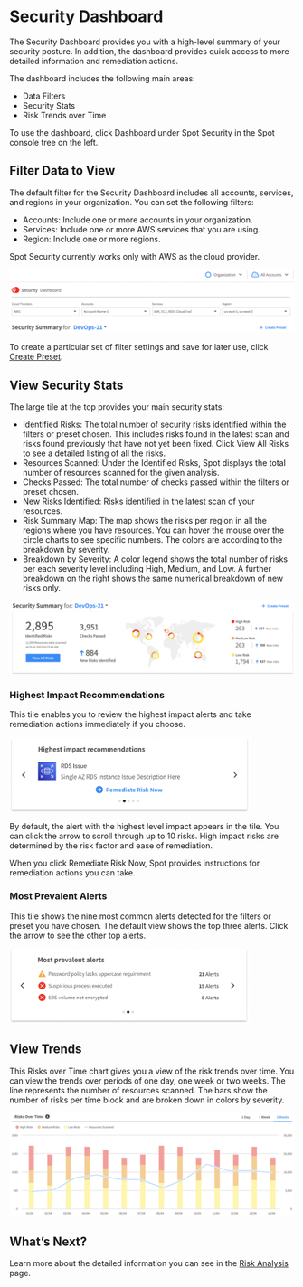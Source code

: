 <meta name="robots" content="noindex">

# Security Dashboard

The Security Dashboard provides you with a high-level summary of your security posture. In addition, the dashboard provides quick access to more detailed information and remediation actions.

The dashboard includes the following main areas:

- Data Filters
- Security Stats
- Risk Trends over Time

To use the dashboard, click Dashboard under Spot Security in the Spot console tree on the left.

## Filter Data to View

The default filter for the Security Dashboard includes all accounts, services, and regions in your organization. You can set the following filters:

- Accounts: Include one or more accounts in your organization.
- Services: Include one or more AWS services that you are using.
- Region: Include one or more regions.

Spot Security currently works only with AWS as the cloud provider.

<img src="/spot-security/_media/a-features-dashboard-01.png" />

To create a particular set of filter settings and save for later use, click [Create Preset](spot-security/features/security-dashboard/create-preset).

## View Security Stats

The large tile at the top provides your main security stats:

- Identified Risks: The total number of security risks identified within the filters or preset chosen. This includes risks found in the latest scan and risks found previously that have not yet been fixed. Click View All Risks to see a detailed listing of all the risks.
- Resources Scanned: Under the Identified Risks, Spot displays the total number of resources scanned for the given analysis.
- Checks Passed: The total number of checks passed within the filters or preset chosen.
- New Risks Identified: Risks identified in the latest scan of your resources.
- Risk Summary Map: The map shows the risks per region in all the regions where you have resources. You can hover the mouse over the circle charts to see specific numbers. The colors are according to the breakdown by severity.
- Breakdown by Severity: A color legend shows the total number of risks per each severity level including High, Medium, and Low. A further breakdown on the right shows the same numerical breakdown of new risks only.

<img src="/spot-security/_media/a-features-dashboard-02.png" />

### Highest Impact Recommendations

This tile enables you to review the highest impact alerts and take remediation actions immediately if you choose.

<img src="/spot-security/_media/features-dashboard-03.png" width="426" height="133" />

By default, the alert with the highest level impact appears in the tile. You can click the arrow to scroll through up to 10 risks. High impact risks are determined by the risk factor and ease of remediation.

When you click Remediate Risk Now, Spot provides instructions for remediation actions you can take.

### Most Prevalent Alerts

This tile shows the nine most common alerts detected for the filters or preset you have chosen. The default view shows the top three alerts. Click the arrow to see the other top alerts.

<img src="/spot-security/_media/features-dashboard-04.png" width="423" height="134" />

## View Trends

This Risks over Time chart gives you a view of the risk trends over time. You can view the trends over periods of one day, one week or two weeks. The line represents the number of resources scanned. The bars show the number of risks per time block and are broken down in colors by severity.

<img src="/spot-security/_media/features-dashboard-05.png" />

## What’s Next?

Learn more about the detailed information you can see in the [Risk Analysis](spot-security/features/analyze-risks/) page.
